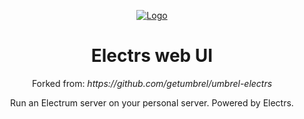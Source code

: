 <p align="center">
  <a href="https://umbrel.com">
    <img src="https://i.imgur.com/5u1Eweg.jpg" alt="Logo">
  </a>
  <h1 align="center">Electrs web UI</h1>
  <p align="center">
    Forked from: <i>https://github.com/getumbrel/umbrel-electrs</i>
  </p>
  <p align="center">
    Run an Electrum server on your personal server. Powered by Electrs.
  </p>
